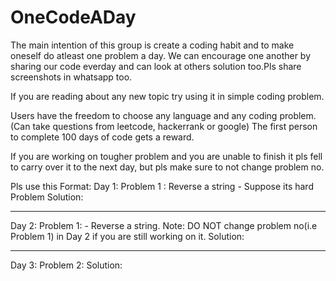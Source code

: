 # OneCodeADay
The main intention of this group is create a coding habit and to make oneself do atleast one problem a day. We can encourage one another by sharing our code everday and can look at others solution too.Pls share screenshots in whatsapp too.

If you are reading about any new topic try using it in simple coding problem.

Users have the freedom to choose any language and any coding problem. (Can take questions from leetcode, hackerrank or google)
The first person to complete 100 days of code gets a reward.

If you are working on tougher problem and you are unable to finish it pls fell to carry over it to the next day, but pls make sure to not change problem no.

Pls use this Format: 
Day 1:
Problem 1 : Reverse a string - Suppose its hard Problem
Solution:


********************************************************************************
Day 2:
Problem 1: - Reverse a string. Note: DO NOT change problem no(i.e Problem 1) in Day 2
if you are still working on it.
Solution:



********************************************************************************
Day 3:
Problem 2: 
Solution:
